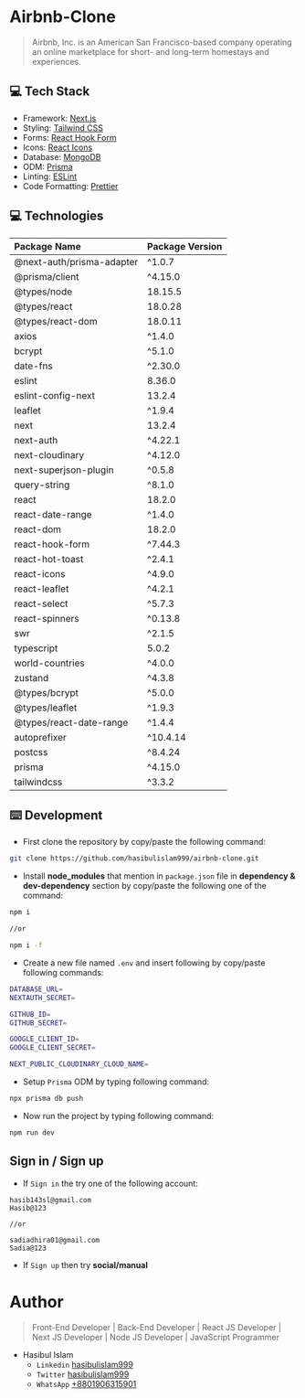 # Airbnb-Clone

> Airbnb, Inc. is an American San Francisco-based company operating an online marketplace for short- and long-term homestays and experiences.

## 💻 Tech Stack

- Framework: [Next.js](https://nextjs.org/)
- Styling: [Tailwind CSS](https://tailwindcss.com/)
- Forms: [React Hook Form](https://react-hook-form.com/)
- Icons: [React Icons](https://react-icons.github.io/react-icons/)
- Database: [MongoDB](https://www.mongodb.com/)
- ODM: [Prisma](https://www.prisma.io/)
- Linting: [ESLint](https://eslint.org/)
- Code Formatting: [Prettier](https://prettier.io/)

## 💻 Technologies

| Package Name              | Package Version |
| :------------------------ | :-------------- |
| @next-auth/prisma-adapter | ^1.0.7          |
| @prisma/client            | ^4.15.0         |
| @types/node               | 18.15.5         |
| @types/react              | 18.0.28         |
| @types/react-dom          | 18.0.11         |
| axios                     | ^1.4.0          |
| bcrypt                    | ^5.1.0          |
| date-fns                  | ^2.30.0         |
| eslint                    | 8.36.0          |
| eslint-config-next        | 13.2.4          |
| leaflet                   | ^1.9.4          |
| next                      | 13.2.4          |
| next-auth                 | ^4.22.1         |
| next-cloudinary           | ^4.12.0         |
| next-superjson-plugin     | ^0.5.8          |
| query-string              | ^8.1.0          |
| react                     | 18.2.0          |
| react-date-range          | ^1.4.0          |
| react-dom                 | 18.2.0          |
| react-hook-form           | ^7.44.3         |
| react-hot-toast           | ^2.4.1          |
| react-icons               | ^4.9.0          |
| react-leaflet             | ^4.2.1          |
| react-select              | ^5.7.3          |
| react-spinners            | ^0.13.8         |
| swr                       | ^2.1.5          |
| typescript                | 5.0.2           |
| world-countries           | ^4.0.0          |
| zustand                   | ^4.3.8          |
| @types/bcrypt             | ^5.0.0          |
| @types/leaflet            | ^1.9.3          |
| @types/react-date-range   | ^1.4.4          |
| autoprefixer              | ^10.4.14        |
| postcss                   | ^8.4.24         |
| prisma                    | ^4.15.0         |
| tailwindcss               | ^3.3.2          |

## ⌨️ Development

- First clone the repository by copy/paste the following command:

```bash
git clone https://github.com/hasibulislam999/airbnb-clone.git
```

- Install **node_modules** that mention in `package.json` file in **dependency & dev-dependency** section by copy/paste the following one of the command:

```bash
npm i

//or

npm i -f
```

- Create a new file named `.env` and insert following by copy/paste following commands:

```bash
DATABASE_URL=
NEXTAUTH_SECRET=

GITHUB_ID=
GITHUB_SECRET=

GOOGLE_CLIENT_ID=
GOOGLE_CLIENT_SECRET=

NEXT_PUBLIC_CLOUDINARY_CLOUD_NAME=
```

- Setup `Prisma` ODM by typing following command:

```bash
npx prisma db push
```

- Now run the project by typing following command:

```bash
npm run dev
```

## Sign in / Sign up

- If `Sign in` the try one of the following account:

```
hasib143sl@gmail.com
Hasib@123

//or

sadiadhira01@gmail.com
Sadia@123
```

- If `Sign up` then try **social/manual**

# Author

> Front-End Developer | Back-End Developer | React JS Developer | Next JS Developer | Node JS Developer | JavaScript Programmer

- Hasibul Islam
  - `Linkedin` [hasibulislam999](https://www.linkedin.com/in/hasibulislam999)
  - `Twitter` [hasibulislam999](https://twitter.com/hasibulislam999)
  - `WhatsApp` [+8801906315901](https://wa.me/01906315901)
